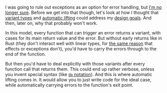 I was going to rule out exceptions as an option for error handling, but
[I'm no longer sure](/daily/2025-04-14). Before we get into that though, let's
look at how I thought that [variant types](/daily/2025-03-07) and
[automatic lifting](/daily/2025-03-22) could address my
[design goals](/daily/2025-04-09). And then, later on, why that probably won't
work.

In this model, every function that can trigger an error returns a variant, with
cases for its main return value and the error. But without early returns like in
Rust (they don't interact well with linear types, for
[the same reason](/daily/2024-12-23) that effects or exceptions don't), you'd
have to carry the errors through to the end of the function.

But then you'd have to deal explicitly with those variants after every function
call that returns them. This could end up rather verbose, unless you invent
special syntax (like [`do` notation](/daily/2025-03-24)). And this is where
automatic lifting comes in. It would allow you to just write code for the ideal
case, while automatically carrying errors to the function's exit point.
